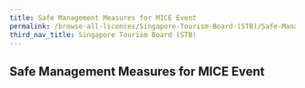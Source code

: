 ```yaml
---
title: Safe Management Measures for MICE Event
permalink: /browse-all-licences/Singapore-Tourism-Board-(STB)/Safe-Management-Measures-for-MICE-Event
third_nav_title: Singapore Tourism Board (STB)
---
```

## Safe Management Measures for MICE Event
